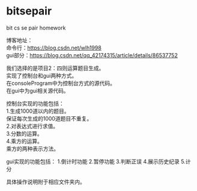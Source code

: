 # bitsepair  
bit cs se pair homework  
  
博客地址：  
命令行：https://blog.csdn.net/wlh1998  
gui部分：https://blog.csdn.net/qq_42174315/article/details/86537752  
  
我们选择的是项目2：四则运算题目生成。  
实现了控制台和gui两种方式。  
在consoleProgram中为控制台方式的源代码。  
在gui中为gui相关源代码。  
  
控制台实现的功能包括：  
1.生成1000道以内的题目。  
  保证每次生成的1000道题目不重复。  
2.对表达式进行求值。  
3.分数的运算。  
4.乘方的运算。  
  乘方的两种表示方法。   
  
  gui实现的功能包括：
  1.倒计时功能
  2.暂停功能
  3.判断正误
  4.展示历史纪录
  5.计分
  
具体操作说明附于相应文件夹内。  
